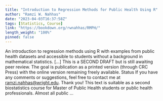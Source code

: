 ```yaml
---
title: "Introduction to Regression Methods for Public Health Using R"
author: "Ramzi W. Nahhas"
date: "2023-04-03T16:37:58Z"
tags: [Statistics, Course]
link: "https://bookdown.org/rwnahhas/RMPH/"
length_weight: "100%"
pinned: false
---
```


An introduction to regression methods using R with examples from public health datasets and accessible to students without a background in mathematical statistics. [...] This is a SECOND DRAFT but is still awaiting peer review. The goal is publication as a printed version (through CRC Press) with the online version remaining freely available. Status If you have any comments or suggestions, feel free to contact me at ramzi.nahhas@wright.edu. Thank you! This text is suitable as a second biostatistics course for Master of Public Health students or public health professionals. Almost all public ...
